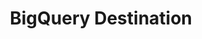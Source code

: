 ---
title: "BigQuery Destination"
linkTitle: "BigQuery Destination"
weight: 10
description: >
  
---